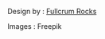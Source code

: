 Design by : [Fullcrum Rocks](https://dribbble.com/shots/23367195-Medical-Website-Design-Telehealth-Landing-Page)  

Images : Freepik
